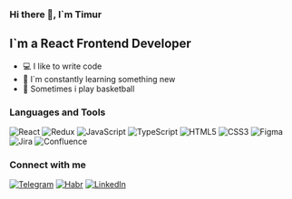 ### Hi there 👋, I`m Timur

## I`m a React Frontend Developer
 - 💻 I like to write code
 - 📖 I`m constantly learning something new
 - 🏀 Sometimes i play basketball


### Languages and Tools

![React](https://img.shields.io/badge/-React-20232a?style=flat&logo=react&logoColor=61dafb)
![Redux](https://img.shields.io/badge/-Redux-20232a?style=flat&logo=redux&logoColor=593d88)
![JavaScript](https://img.shields.io/badge/-JavaScript-20232a?style=flat&logo=JavaScript&logoColor=f7e01d)
![TypeScript](https://img.shields.io/badge/-TypeScript-20232a?style=flat&logo=TypeScript&logoColor=3179c7)
![HTML5](https://img.shields.io/badge/-HTML-20232a?style=flat&logo=HTML5&logoColor=E34F26)
![CSS3](https://img.shields.io/badge/-CSS-20232a?style=flat&logo=CSS3&logoColor=1572B6)
![Figma](https://img.shields.io/badge/-Figma-20232a?style=flat&logo=figma&logoColor=F24E1E)
![Jira](https://img.shields.io/badge/-Jira-20232a?style=flat&logo=Jira&logoColor=0052CC)
![Confluence](https://img.shields.io/badge/-Confluence-20232a?style=flat&logo=confluence&logoColor=172B4D)

### Connect with me

[![Telegram](https://img.shields.io/badge/-Telegram-20232a?style=flat&logo=Telegram&logoColor=26A5E4)](https://t.me/timmy2324)
[![Habr](https://img.shields.io/badge/-Habr-20232a?style=flat&logo=Habr&logoColor=65A3BE)](https://career.habr.com/timmy2324)
[![LinkedIn](https://img.shields.io/badge/-LinkedIn-20232a?style=flat&logo=LinkedIn&logoColor=0A66C2)](https://www.linkedin.com/in/timur-salikhov-3b1982233/)
